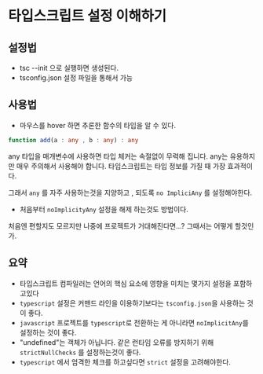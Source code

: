 # 타입스크립트 설정 이해하기

## 설정법

- tsc --init 으로 실행하면 생성된다.
- tsconfig.json 설정 파일을 통해서 가능

## 사용법

- 마우스를 hover 하면 추론한 함수의 타입을 알 수 있다.

```ts
function add(a : any , b : any) : any
```

any 타입을 매개변수에 사용하면 타입 체커는 속절없이 무력해 집니다. 
any는 유용하지만 매우 주의해서 사용해야 합니다.
타입스크립트는 타입 정보를 가질 때 가장 효과적이다.

그래서 `any` 를 자주 사용하는것을 지양하고 , 되도록 `no ImpliciAny` 를 설정해야한다.

- 처음부터 `noImplicityAny` 설정을 해제 하는것도 방법이다.

처음엔 편할지도 모르지만 나중에 프로젝트가 거대해진다면...? 그때서는 어떻게 할것인가.


## 요약

- 타입스크립트 컴파일러는 언어의 핵심 요소에 영향을 미치는 몇가지 설정을 포함하고있다
- `typescript` 설정은 커맨드 라인을 이용하기보다는 `tsconfig.json`을 사용하는 것이 좋다.
- `javascript` 프로젝트를 `typescript`로 전환하는 게 아니라면 `noImplicitAny`를 설정하는 것이 좋다.
- "undefined"는 객체가 아닙니다. 같은 런타임 오류를 방지하기 위해 `strictNullChecks` 를 설정하는것이 좋다.
- `typescript` 에서 엄격한 체크를 하고싶다면 `strict` 설정을 고려해야한다.

